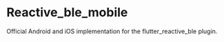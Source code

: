 # Reactive_ble_mobile

Official Android and iOS implementation for the flutter_reactive_ble plugin.
